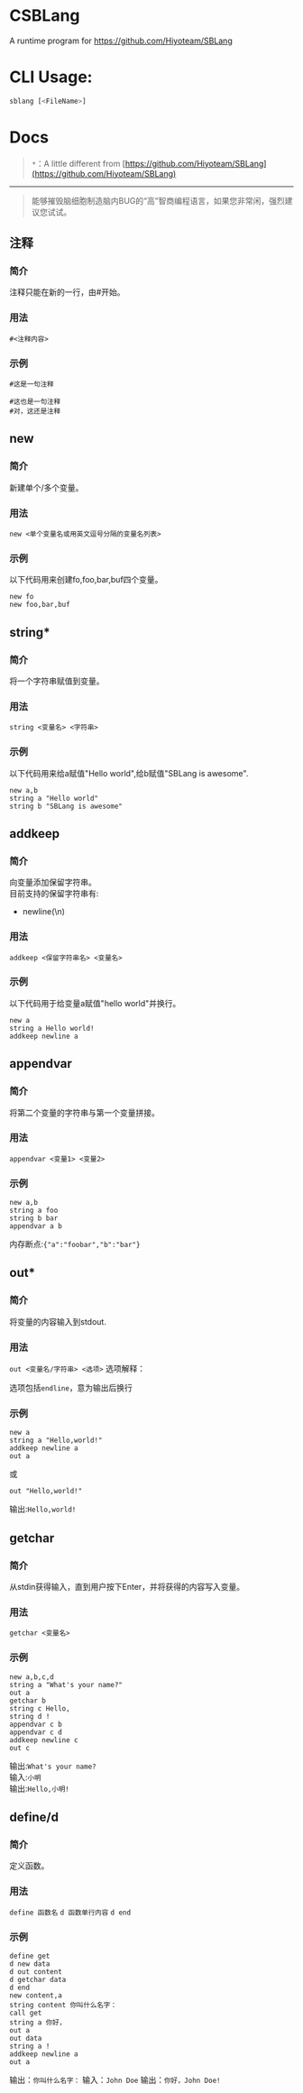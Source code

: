 # CSBLang
A runtime program for https://github.com/Hiyoteam/SBLang

# CLI Usage:
```bash
sblang [<FileName>]
```

# Docs

>`*`：A little different from [https://github.com/Hiyoteam/SBLang](https://github.com/Hiyoteam/SBLang)

----------

>能够摧毁脑细胞制造脑内BUG的“高”智商编程语言，如果您非常闲，强烈建议您试试。


## 注释
### 简介
注释只能在新的一行，由#开始。
### 用法
`#<注释内容>`
### 示例
```sblang
#这是一句注释

#这也是一句注释
#对，这还是注释
```
## new
### 简介
新建单个/多个变量。
### 用法
`new <单个变量名或用英文逗号分隔的变量名列表>`
### 示例
以下代码用来创建fo,foo,bar,buf四个变量。
```sblang
new fo
new foo,bar,buf
```
## string*
### 简介
将一个字符串赋值到变量。
### 用法
`string <变量名> <字符串>`
### 示例
以下代码用来给a赋值"Hello world",给b赋值"SBLang is awesome".
```sblang
new a,b
string a "Hello world"
string b "SBLang is awesome"
```
## addkeep
### 简介
向变量添加保留字符串。  
目前支持的保留字符串有:
 - newline(\n)

### 用法
`addkeep <保留字符串名> <变量名>`
### 示例
以下代码用于给变量a赋值"hello world"并换行。
```sblang
new a
string a Hello world!
addkeep newline a
```

## appendvar
### 简介
将第二个变量的字符串与第一个变量拼接。
### 用法
`appendvar <变量1> <变量2>`
### 示例
```sblang
new a,b
string a foo
string b bar
appendvar a b
```
内存断点:`{"a":"foobar","b":"bar"}`

## out*
### 简介
将变量的内容输入到stdout.
### 用法
`out <变量名/字符串> <选项>`
选项解释：

选项包括`endline`，意为输出后换行
### 示例
```sblang
new a
string a "Hello,world!"
addkeep newline a
out a
```
或
```sblang
out "Hello,world!"
```
输出:`Hello,world!`

## getchar
### 简介
从stdin获得输入，直到用户按下Enter，并将获得的内容写入变量。
### 用法
`getchar <变量名>`
### 示例
```sblang
new a,b,c,d
string a "What's your name?"
out a
getchar b
string c Hello,
string d !
appendvar c b
appendvar c d
addkeep newline c
out c
```
输出:`What's your name?`  
输入:`小明`  
输出:`Hello,小明!`  

## define/d
### 简介
定义函数。
### 用法
`define 函数名`
`d 函数单行内容`
`d end`
### 示例
```sblang
define get
d new data
d out content
d getchar data
d end
new content,a
string content 你叫什么名字：
call get
string a 你好，
out a
out data
string a !
addkeep newline a
out a
```
输出：`你叫什么名字：`
输入：`John Doe`
输出：`你好，John Doe!`
